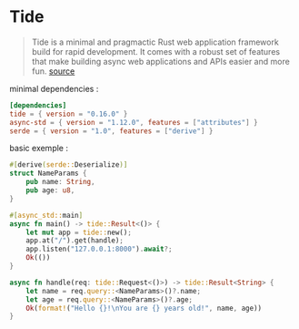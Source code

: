 # Tide

> Tide is a minimal and pragmactic Rust web application framework build for rapid development. It comes with a robust set of features that make building async web applications and APIs easier and more fun.
[source](https://docs.rs/tide/latest/tide/)

minimal dependencies : 
```toml
[dependencies]
tide = { version = "0.16.0" }
async-std = { version = "1.12.0", features = ["attributes"] }
serde = { version = "1.0", features = ["derive"] }
```

basic exemple : 

```rust
#[derive(serde::Deserialize)]
struct NameParams {
    pub name: String,
    pub age: u8,
}

#[async_std::main]
async fn main() -> tide::Result<()> {
    let mut app = tide::new();
    app.at("/").get(handle);
    app.listen("127.0.0.1:8000").await?;
    Ok(())
}

async fn handle(req: tide::Request<()>) -> tide::Result<String> {
    let name = req.query::<NameParams>()?.name;
    let age = req.query::<NameParams>()?.age;
    Ok(format!("Hello {}!\nYou are {} years old!", name, age))
}
```
